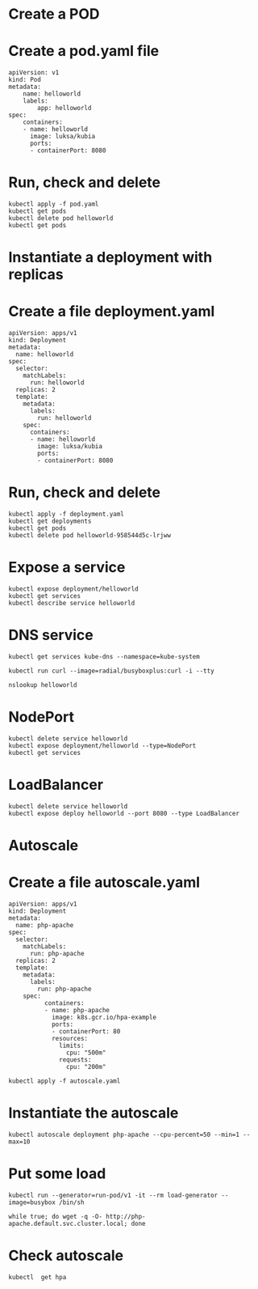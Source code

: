 # Create a POD
# Create a pod.yaml file
    apiVersion: v1
    kind: Pod
    metadata:
        name: helloworld
        labels:
            app: helloworld
    spec:
        containers:
        - name: helloworld
          image: luksa/kubia
          ports:
          - containerPort: 8080

# Run, check and delete
    kubectl apply -f pod.yaml
    kubectl get pods
    kubectl delete pod helloworld
    kubectl get pods

# Instantiate a deployment with replicas
# Create a file deployment.yaml
    apiVersion: apps/v1
    kind: Deployment
    metadata:
      name: helloworld
    spec:
      selector:
        matchLabels:
          run: helloworld
      replicas: 2
      template:
        metadata:
          labels:
            run: helloworld
        spec:
          containers:
          - name: helloworld
            image: luksa/kubia
            ports:
            - containerPort: 8080

# Run, check and delete
    kubectl apply -f deployment.yaml
    kubectl get deployments
    kubectl get pods
    kubectl delete pod helloworld-958544d5c-lrjww

# Expose a service
    kubectl expose deployment/helloworld
    kubectl get services
    kubectl describe service helloworld

# DNS service 
    kubectl get services kube-dns --namespace=kube-system
    
    kubectl run curl --image=radial/busyboxplus:curl -i --tty

    nslookup helloworld

# NodePort
    kubectl delete service helloworld
    kubectl expose deployment/helloworld --type=NodePort
    kubectl get services

# LoadBalancer
    kubectl delete service helloworld
    kubectl expose deploy helloworld --port 8080 --type LoadBalancer

# Autoscale
# Create a file autoscale.yaml
    apiVersion: apps/v1
    kind: Deployment
    metadata:
      name: php-apache
    spec:
      selector:
        matchLabels:
          run: php-apache
      replicas: 2
      template:
        metadata:
          labels:
            run: php-apache
        spec:
              containers:
              - name: php-apache
                image: k8s.gcr.io/hpa-example
                ports:
                - containerPort: 80
                resources:
                  limits:
                    cpu: "500m"
                  requests:
                    cpu: "200m"
                    
    kubectl apply -f autoscale.yaml

# Instantiate the autoscale
    kubectl autoscale deployment php-apache --cpu-percent=50 --min=1 --max=10

# Put some load 
    kubectl run --generator=run-pod/v1 -it --rm load-generator --image=busybox /bin/sh

    while true; do wget -q -O- http://php-apache.default.svc.cluster.local; done

# Check autoscale
    kubectl  get hpa


